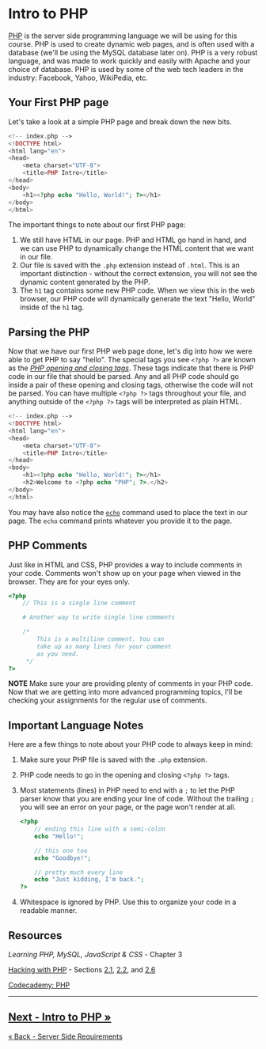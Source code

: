# Intro to PHP
[PHP](https://secure.php.net/) is the server side programming language we will be using for this course.  PHP is used to create dynamic web pages, and is often used with a database (we'll be using the MySQL database later on).  PHP is a very robust language, and was made to work quickly and easily with Apache and your choice of database.  PHP is used by some of the web tech leaders in the industry: Facebook, Yahoo, WikiPedia, etc.

## Your First PHP page
Let's take a look at a simple PHP page and break down the new bits.

```php
<!-- index.php -->
<!DOCTYPE html>
<html lang="en">
<head>
	<meta charset="UTF-8">
	<title>PHP Intro</title>
</head>
<body>
	<h1><?php echo "Hello, World!"; ?></h1>
</body>
</html>
```

The important things to note about our first PHP page:

1. We still have HTML in our page.  PHP and HTML go hand in hand, and we can use PHP to dynamically change the HTML content that we want in our file.
2. Our file is saved with the `.php` extension instead of `.html`.  This is an important distinction - without the correct extension, you will not see the dynamic content generated by the PHP.
3. The `h1` tag contains some new PHP code.  When we view this in the web browser, our PHP code will dynamically generate the text "Hello, World" inside of the `h1` tag.

## Parsing the PHP
Now that we have our first PHP web page done, let's dig into how we were able to get PHP to say "hello".  The special tags you see `<?php ?>` are known as the [*PHP opening and closing tags*](http://php.net/manual/en/language.basic-syntax.phptags.php).  These tags indicate that there is PHP code in our file that should be parsed.  Any and all PHP code should go inside a pair of these opening and closing tags, otherwise the code will not be parsed.  You can have multiple `<?php ?>` tags throughout your file, and anything outside of the `<?php ?>` tags will be interpreted as plain HTML.

```php
<!-- index.php -->
<!DOCTYPE html>
<html lang="en">
<head>
	<meta charset="UTF-8">
	<title>PHP Intro</title>
</head>
<body>
	<h1><?php echo "Hello, World!"; ?></h1>
	<h2>Welcome to <?php echo "PHP"; ?>.</h2>
</body>
</html>
```

You may have also notice the [`echo`](http://php.net/manual/en/function.echo.php) command used to place the text in our page.  The `echo` command prints whatever you provide it to the page.

## PHP Comments
Just like in HTML and CSS, PHP provides a way to include comments in your code.  Comments won't show up on your page when viewed in the browser.  They are for your eyes only.

```php
<?php
	// This is a single line comment

	# Another way to write single line comments

	/*
		This is a multiline comment. You can
		take up as many lines for your comment
		as you need.
	 */
?>
```

**NOTE** Make sure your are providing plenty of comments in your PHP code.  Now that we are getting into more advanced programming topics, I'll be checking your assignments for the regular use of comments.

## Important Language Notes
Here are a few things to note about your PHP code to always keep in mind:

1. Make sure your PHP file is saved with the `.php` extension.
2. PHP code needs to go in the opening and closing `<?php ?>` tags.
3. Most statements (lines) in PHP need to end with a `;` to let the PHP parser know that you are ending your line of code.  Without the trailing `;` you will see an error on your page, or the page won't render at all.

	```php
	<?php
		// ending this line with a semi-colon
		echo "Hello!";

		// this one too
		echo "Goodbye!";

		// pretty much every line
		echo "Just kidding, I'm back.";
	?>
	```
4. Whitespace is ignored by PHP.  Use this to organize your code in a readable manner.

## Resources
*Learning PHP, MySQL, JavaScript & CSS* - Chapter 3

[Hacking with PHP](http://www.hackingwithphp.com/2/0/0/introducing-php) - Sections [2.1](http://www.hackingwithphp.com/2/1/0/history), [2.2](http://www.hackingwithphp.com/2/2/0/advantages-of-php), and [2.6](http://www.hackingwithphp.com/2/6/0/how-php-is-written)

[Codecademy: PHP](https://www.codecademy.com/learn/php)
___
[Next - Intro to PHP »](4-Variables.md)
-
[« Back - Server Side Requirements](2-Reqs.md)



